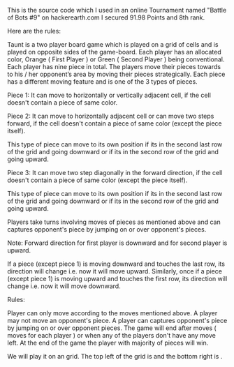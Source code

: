 This is the source code which I used in an online Tournament named "Battle of Bots #9" on hackerearth.com
I secured 91.98 Points and 8th rank.

Here are the rules:

Taunt is a two player board game which is played on a  grid of cells and is played on opposite sides of the game-board. Each player has an allocated color, Orange ( First Player ) or Green ( Second Player ) being conventional. Each player has nine piece in total. The players move their pieces towards to his / her opponent’s area by moving their pieces strategically. Each piece has a different moving feature and is one of the 3 types of pieces.

Piece 1: It can move to horizontally or vertically adjacent cell, if the cell doesn't contain a piece of same color.


Piece 2: It can move to horizontally adjacent cell or can move two steps forward, if the cell doesn't contain a piece of same color (except the piece itself).

This type of piece can move to its own position if its in the second last row of the grid and going downward or if its in the second row of the grid and going upward.


Piece 3: It can move two step diagonally in the forward direction, if the cell doesn't contain a piece of same color (except the piece itself).

This type of piece can move to its own position if its in the second last row of the grid and going downward or if its in the second row of the grid and going upward.


Players take turns involving moves of pieces as mentioned above and can captures opponent's piece by jumping on or over opponent's pieces.

Note: Forward direction for first player is downward and for second player is upward.

If a piece (except piece 1) is moving downward and touches the last row, its direction will change i.e. now it will move upward. Similarly, once if a piece (except piece 1) is moving upward and touches the first row, its direction will change i.e. now it will move downward.

Rules:

Player can only move according to the moves mentioned above.
A player may not move an opponent's piece.
A player can captures opponent's piece by jumping on or over opponent pieces.
The game will end after  moves (  moves for each player ) or when any of the players don't have any move left. At the end of the game the player with majority of pieces will win.

We will play it on an  grid. The top left of the grid is  and the bottom right is .
